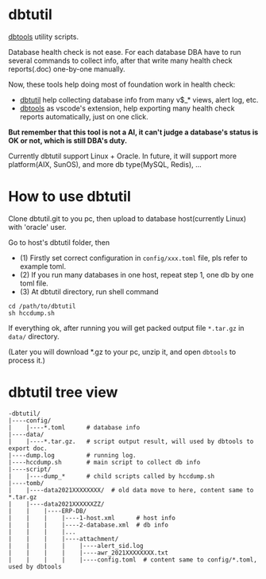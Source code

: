 # dbtutil
[dbtools](https://github.com/dbworker/dbtools) utility scripts.

Database health check is not ease. For each database DBA have to run several commands to collect info, after that write many health check reports(.doc) one-by-one manually.

Now, these tools help doing most of foundation work in health check:
- [dbtutil](https://github.com/dbworker/dbtutil) help collecting database info from many v$_* views, alert log, etc.
- [dbtools](https://github.com/dbworker/dbtools) as vscode's extension, help exporting many health check reports automatically, just on one click.

**But remember that this tool is not a AI, it can't judge a database's status is OK or not, which is still DBA's duty.**

Currently dbtutil support Linux + Oracle. In future, it will support more platform(AIX, SunOS), and more db type(MySQL, Redis), ...
# How to use dbtutil

Clone dbtutil.git to you pc, then upload to database host(currently Linux) with 'oracle' user.

Go to host's dbtutil folder, then
- (1) Firstly set correct configuration in `config/xxx.toml` file, pls refer to example toml.
- (2) If you run many databases in one host, repeat step 1, one db by one toml file.
- (3) At dbtutil directory, run shell command
```
cd /path/to/dbtutil
sh hccdump.sh
```
If everything ok, after running you will get packed output file `*.tar.gz` in `data/` directory.

(Later you will download *.gz to your pc, unzip it, and open `dbtools` to process it.)

# dbtutil tree view
```
-dbtutil/
|----config/
|    |----*.toml      # database info
|----data/
|    |----*.tar.gz.   # script output result, will used by dbtools to export doc.
|----dump.log         # running log.
|----hccdump.sh       # main script to collect db info
|----script/
|    |----dump_*      # child scripts called by hccdump.sh
|----tomb/
|    |----data2021XXXXXXXX/  # old data move to here, content same to *.tar.gz
|    |----data2021XXXXXXZZ/
|    |    |----ERP-DB/
|    |    |    |----1-host.xml      # host info
|    |    |    |----2-database.xml  # db info
|    |    |    |...
|    |    |    |----attachment/
|    |    |    |    |----alert_sid.log
|    |    |    |    |----awr_2021XXXXXXXX.txt
|    |    |    |    |----config.toml  # content same to config/*.toml, used by dbtools

```

